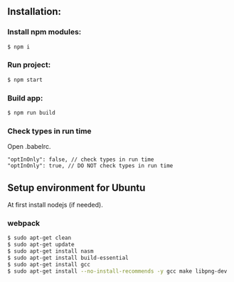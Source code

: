 ## Installation:

### Install npm modules:
```bash
$ npm i
```

### Run project:
```bash
$ npm start
```

### Build app:
```bash
$ npm run build
```

### Check types in run time
Open .babelrc.

```
"optInOnly": false, // check types in run time
"optInOnly": true, // DO NOT check types in run time
```

## Setup environment for Ubuntu
At first install nodejs (if needed).

### webpack
```bash
$ sudo apt-get clean
$ sudo apt-get update
$ sudo apt-get install nasm
$ sudo apt-get install build-essential
$ sudo apt-get install gcc
$ sudo apt-get install --no-install-recommends -y gcc make libpng-dev
```
